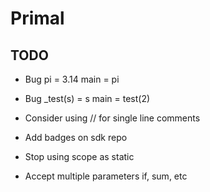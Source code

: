 # Primal

## TODO
* Bug
pi = 3.14
main = pi

* Bug
_test(s) = s
main = test(2)

* Consider using // for single line comments
* Add badges on sdk repo

* Stop using scope as static
* Accept multiple parameters if, sum, etc